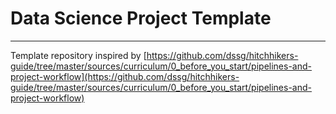 # Data Science Project Template
---
Template repository inspired by [https://github.com/dssg/hitchhikers-guide/tree/master/sources/curriculum/0_before_you_start/pipelines-and-project-workflow](https://github.com/dssg/hitchhikers-guide/tree/master/sources/curriculum/0_before_you_start/pipelines-and-project-workflow)
